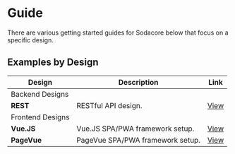 # Guide

There are various getting started guides for Sodacore below that focus on a specific design.

## Examples by Design

| Design | Description | Link |
| - | - | - |
| Backend Designs |||
| **REST** | RESTful API design. | [View](/docs/guide/rest) |
| Frontend Designs |||
| **Vue.JS** | Vue.JS SPA/PWA framework setup. | [View](/docs/guide/vuejs) |
| **PageVue** | PageVue SPA/PWA framework setup. | [View](/docs/guide/pagevue) |
